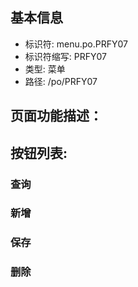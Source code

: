 
## 基本信息

- 标识符: menu.po.PRFY07
- 标识符缩写: PRFY07
- 类型: 菜单
- 路径: /po/PRFY07

## 页面功能描述：





## 按钮列表:


### 查询



### 新增



### 保存



### 删除


